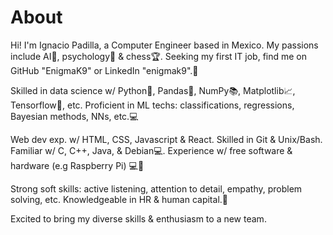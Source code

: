 
# About
Hi! I'm Ignacio Padilla, a Computer Engineer based in Mexico. My passions include AI🤖, psychology🧠 & chess🏆. Seeking my first IT job, find me on GitHub "EnigmaK9" or LinkedIn "enigmak9".💼

Skilled in data science w/ Python🐍, Pandas🐼, NumPy📚, Matplotlib📈, Tensorflow🤖, etc. Proficient in ML techs: classifications, regressions, Bayesian methods, NNs, etc.💻

Web dev exp. w/ HTML, CSS, Javascript & React. Skilled in Git & Unix/Bash. Familiar w/ C, C++, Java, & Debian💻. Experience w/ free software & hardware (e.g Raspberry Pi) 💻🔌

Strong soft skills: active listening, attention to detail, empathy, problem solving, etc. Knowledgeable in HR & human capital.🧠

Excited to bring my diverse skills & enthusiasm to a new team.

